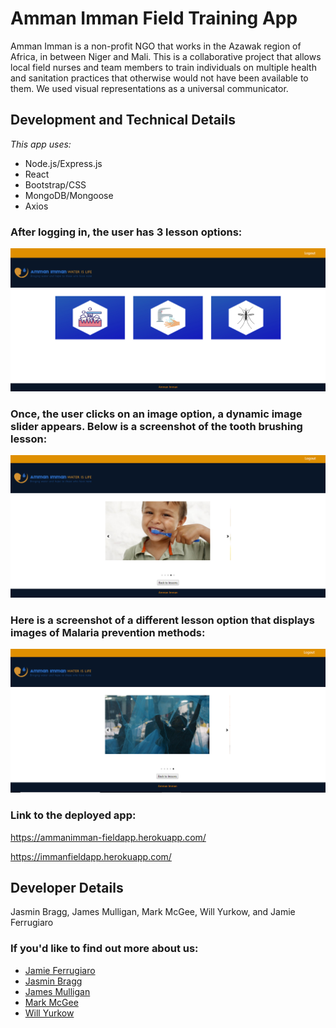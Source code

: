 # Amman Imman Field Training App

Amman Imman is a non-profit NGO that works in the Azawak region of Africa, in between Niger and Mali. This is a collaborative project that allows local field nurses and team members to train individuals on multiple health and sanitation practices that otherwise would not have been available to them. We used visual representations as a universal communicator. 

## Development and Technical Details

_This app uses:_

- Node.js/Express.js
- React
- Bootstrap/CSS
- MongoDB/Mongoose
- Axios


### After logging in, the user has 3 lesson options:
![Image of initial inventory](/client/src/media/trainerpg.png)

### Once, the user clicks on an image option, a dynamic image slider appears. Below is a screenshot of the tooth brushing lesson:
![Image of initial inventory](/client/src/media/brush.png)

### Here is a screenshot of a different lesson option that displays images of Malaria prevention methods:
![Image of initial inventory](/client/src/media/net.png)


### Link to the deployed app: 
https://ammanimman-fieldapp.herokuapp.com/

https://immanfieldapp.herokuapp.com/

## Developer Details 
Jasmin Bragg, James Mulligan, Mark McGee, Will Yurkow, and Jamie Ferrugiaro

### If you'd like to find out more about us:

- [Jamie Ferrugiaro](https://www.linked.in/in/jamiekaren)
- [Jasmin Bragg](www.linkedin.com/in/jasmin-bragg)
- [James Mulligan](https://www.linkedin.com/in/james-mulligan-5625b1196/)
- [Mark McGee](https://github.com/McGee1993)
- [Will Yurkow](https://www.linkedin.com/in/william-yurkow-481b1a113/)

